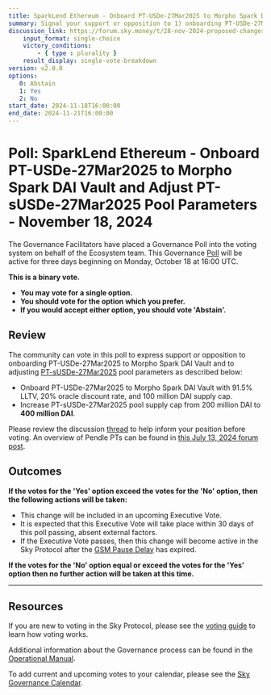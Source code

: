 ```yaml
---
title: SparkLend Ethereum - Onboard PT-USDe-27Mar2025 to Morpho Spark DAI Vault and Adjust PT-sUSDe-27Mar2025 Pool Parameters - November 18, 2024
summary: Signal your support or opposition to 1) onboarding PT-USDe-27Mar2025 to Morpho Spark DAI Vault and 2) adjusting PT-sUSDe-27Mar2025 pool parameters.
discussion_link: https://forum.sky.money/t/28-nov-2024-proposed-changes-to-spark-for-upcoming-spell/25543
    input_format: single-choice
    victory_conditions:
        - { type : plurality }
    result_display: single-vote-breakdown
version: v2.0.0
options:
   0: Abstain
   1: Yes
   2: No
start_date: 2024-11-18T16:00:00
end_date: 2024-11-21T16:00:00
---
```

# Poll: SparkLend Ethereum - Onboard PT-USDe-27Mar2025 to Morpho Spark DAI Vault and Adjust PT-sUSDe-27Mar2025 Pool Parameters - November 18, 2024

The Governance Facilitators have placed a Governance Poll into the voting system on behalf of the Ecosystem team. This Governance [Poll](https://sky-atlas.powerhouse.io/#A.1.9_Weekly_Governance_Cycle-95671ce7-60d8-4d8e-b9b6-de7493560308|0db3) will be active for three days beginning on Monday, October 18 at 16:00 UTC.

**This is a binary vote.**

- **You may vote for a single option.**
- **You should vote for the option which you prefer.**
- **If you would accept either option, you should vote 'Abstain'.**

## Review

The community can vote in this poll to express support or opposition to onboarding PT-USDe-27Mar2025 to Morpho Spark DAI Vault and to adjusting [PT-sUSDe-27Mar2025](https://morpho.blockanalitica.com/ethereum/markets/5e3e6b1e01c5708055548d82d01db741e37d03b948a7ef9f3d4b962648bcbfa7) pool parameters as described below:

- Onboard PT-USDe-27Mar2025 to Morpho Spark DAI Vault with 91.5% LLTV, 20% oracle discount rate, and 100 million DAI supply cap.
- Increase PT-sUSDe-27Mar2025 pool supply cap from 200 million DAI to **400 million DAI**.

Please review the discussion [thread](https://forum.sky.money/t/28-nov-2024-proposed-changes-to-spark-for-upcoming-spell/25543) to help inform your position before voting. An overview of Pendle PTs can be found in [this July 13, 2024 forum post](https://forum.sky.money/t/jul-12-2024-proposed-changes-to-spark-for-upcoming-spell/24635#pendle-pt-overview-1).

## Outcomes

**If the votes for the 'Yes' option exceed the votes for the 'No' option, then the following actions will be taken:**

- This change will be included in an upcoming Executive Vote.
- It is expected that this Executive Vote will take place within 30 days of this poll passing, absent external factors.
- If the Executive Vote passes, then this change will become active in the Sky Protocol after the [GSM Pause Delay](https://sky-atlas.powerhouse.io/#A.1.8.2.1_Pause_Delay-a98b8227-95f6-4711-9d8d-f52cbc6ad2d0|0db30758e055) has expired.

**If the votes for the 'No' option equal or exceed the votes for the 'Yes' option then no further action will be taken at this time.**

---

## Resources

If you are new to voting in the Sky Protocol, please see the [voting guide](https://manual.makerdao.com/governance/voting-in-makerdao/on-chain-governance) to learn how voting works.

Additional information about the Governance process can be found in the [Operational Manual](https://manual.makerdao.com).

To add current and upcoming votes to your calendar, please see the [Sky Governance Calendar](https://manual.makerdao.com/makerdao/calendars/governance-calendar).
